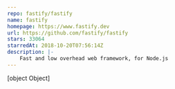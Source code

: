 ```yaml
---
repo: fastify/fastify
name: fastify
homepage: https://www.fastify.dev
url: https://github.com/fastify/fastify
stars: 33064
starredAt: 2018-10-20T07:56:14Z
description: |-
    Fast and low overhead web framework, for Node.js
---
```


[object Object]
